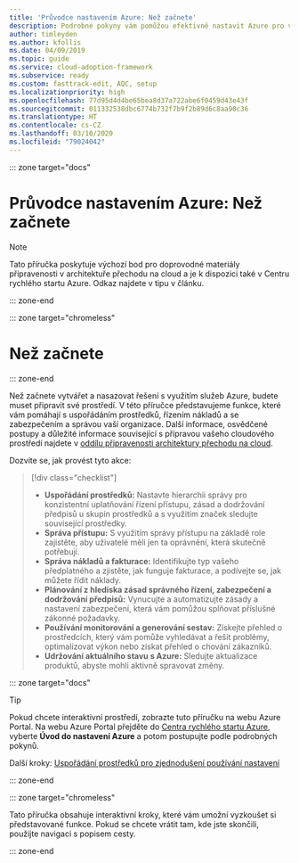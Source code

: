 ```yaml
---
title: 'Průvodce nastavením Azure: Než začnete'
description: Podrobné pokyny vám pomůžou efektivně nastavit Azure pro vaši organizaci.
author: timleyden
ms.author: kfollis
ms.date: 04/09/2019
ms.topic: guide
ms.service: cloud-adoption-framework
ms.subservice: ready
ms.custom: fasttrack-edit, AQC, setup
ms.localizationpriority: high
ms.openlocfilehash: 77d95d4d4be65bea8d37a722abe6f0459d43e43f
ms.sourcegitcommit: 011332538dbc6774b732f7b9f2b89d6c8aa90c36
ms.translationtype: HT
ms.contentlocale: cs-CZ
ms.lasthandoff: 03/10/2020
ms.locfileid: "79024042"
---
```

<!-- cSpell:ignore timleyden -->

::: zone target="docs"

# <a name="azure-setup-guide-before-you-start"></a>Průvodce nastavením Azure: Než začnete

> [!NOTE]
> Tato příručka poskytuje výchozí bod pro doprovodné materiály připravenosti v architektuře přechodu na cloud a je k dispozici také v Centru rychlého startu Azure. Odkaz najdete v tipu v článku.

::: zone-end

::: zone target="chromeless"

# <a name="before-you-start"></a>Než začnete

::: zone-end

Než začnete vytvářet a nasazovat řešení s využitím služeb Azure, budete muset připravit své prostředí. V této příručce představujeme funkce, které vám pomáhají s uspořádáním prostředků, řízením nákladů a se zabezpečením a správou vaší organizace. Další informace, osvědčené postupy a důležité informace související s přípravou vašeho cloudového prostředí najdete v [oddílu připravenosti architektury přechodu na cloud](../index.md).

Dozvíte se, jak provést tyto akce:

> [!div class="checklist"]
>
> - **Uspořádání prostředků:** Nastavte hierarchii správy pro konzistentní uplatňování řízení přístupu, zásad a dodržování předpisů u skupin prostředků a s využitím značek sledujte související prostředky.
> - **Správa přístupu:** S využitím správy přístupu na základě role zajistěte, aby uživatelé měli jen ta oprávnění, která skutečně potřebují.
> - **Správa nákladů a fakturace:** Identifikujte typ vašeho předplatného a zjistěte, jak funguje fakturace, a podívejte se, jak můžete řídit náklady.
> - **Plánování z hlediska zásad správného řízení, zabezpečení a dodržování předpisů:** Vynucujte a automatizujte zásady a nastavení zabezpečení, která vám pomůžou splňovat příslušné zákonné požadavky.
> - **Používání monitorování a generování sestav:** Získejte přehled o prostředcích, který vám pomůže vyhledávat a řešit problémy, optimalizovat výkon nebo získat přehled o chování zákazníků.
> - **Udržování aktuálního stavu s Azure:** Sledujte aktualizace produktů, abyste mohli aktivně spravovat změny.

::: zone target="docs"

> [!TIP]
> Pokud chcete interaktivní prostředí, zobrazte tuto příručku na webu Azure Portal. Na webu Azure Portal přejděte do [Centra rychlého startu Azure](https://portal.azure.com/?feature.quickstart=true#blade/Microsoft_Azure_Resources/QuickstartCenterBlade), vyberte **Úvod do nastavení Azure** a potom postupujte podle podrobných pokynů.

Další kroky: [Uspořádání prostředků pro zjednodušení používání nastavení](./organize-resources.md)

::: zone-end

::: zone target="chromeless"

Tato příručka obsahuje interaktivní kroky, které vám umožní vyzkoušet si představované funkce. Pokud se chcete vrátit tam, kde jste skončili, použijte navigaci s popisem cesty.

::: zone-end
